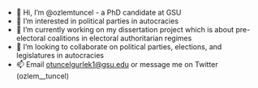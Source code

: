 - 👋 Hi, I’m @ozlemtuncel - a PhD candidate at GSU
- 👀 I’m interested in political parties in autocracies
- 🌱 I’m currently working on my dissertation project which is about pre-electoral coalitions in electoral authoritarian regimes
- 💞️ I’m looking to collaborate on political parties, elections, and legislatures in autocracies
- 📫 Email otuncelgurlek1@gsu.edu or message me on Twitter (ozlem__tuncel) 

<!---
ozlemtuncel/ozlemtuncel is a ✨ special ✨ repository because its `README.md` (this file) appears on your GitHub profile.
You can click the Preview link to take a look at your changes.
--->
